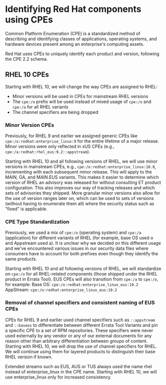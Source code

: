 # Identifying Red Hat components using CPEs
Common Platform Enumeration (CPE) is a standardized method of describing and identifying classes of applications,
operating systems, and hardware devices present among an enterprise's computing assets.

Red Hat uses CPEs to uniquely identify each product and version, following the CPE 2.2 schema.

## RHEL 10 CPEs
Starting with  RHEL 10, we will change the way CPEs are assigned to RHEL:

* Minor versions will be used in CPEs for mainstream RHEL versions
* The `cpe:/o` prefix will be used instead of mixed usage of `cpe:/o` and `cpe:/a` for all RHEL variants
* The channel specifiers are being dropped


### Minor Version CPEs
Previously, for RHEL 9 and earlier we assigned generic CPEs like `cpe:/o:redhat:enterprise_linux:9` for the entire 
lifetime of a major release. Minor versions were only reflected in xUS CPEs (e.g., `cpe:/a:redhat:rhel_eus:9.2::appstream`).

Starting with RHEL 10 and all following versions of RHEL, we will use minor versions in mainstream CPEs, 
e.g., `cpe:/o:redhat:enterprise_linux:10.0`, incrementing with each subsequent minor release. This will apply to the 
MAIN, GA, and MAIN.EUS variants. This makes it easier to determine which version of RHEL an advisory was released for 
without consulting ET product configuration. This also improves our way of tracking releases and which sets of 
advisories they shipped. More granular minor versions also allow for the use of version ranges later on, which can be 
used to sets of versions (without having to enumerate them all) where the security status such as "fixed" is applicable.

### CPE Type Standardization
Previously, we used a mix of `cpe:/o` (operating system) and `cpe:/a` (application) for different variants of RHEL 
(for example, base OS used o and Appstream used a). It is unclear why we decided on this different usage and we've 
encountered various issues in our security data files where consumers have to account for both prefixes even though 
they identify the same products.

Starting with RHEL 10 and all following versions of RHEL, we will standardize on `cpe:/o` for all RHEL-related components
(those shipped under the RHEL product in Errata Tool). EUS CPEs will also transition from `cpe:/a` to `cpe:/o`, for example:
Base OS: `cpe:/o:redhat:enterprise_linux_eus:10.2`
AppStream: `cpe:/o:redhat:enterprise_linux_eus:10.2`

### Removal of channel specifiers and consistent naming of EUS CPEs
CPEs for RHEL 9 and earlier used channel specifiers such as `::appstream` and `::baseos` to differentiate between different
Errata Tool Variants and pin a specific CPE to a set of RPM repositories. These specifiers were never used externally
by any vendor or any of our external documents for any reason other than arbitrary differentiation between groups of
content. Starting with RHEL 10, we will drop the use of channel specifiers for RHEL. We will continue using them for
layered products to distinguish their base RHEL version if known.

Extended streams such as EUS, AUS or TUS always used the name rhel instead of enterprise_linux in the CPE name.
Starting with RHEL 10, we will use enterprise_linux only for increased consistency.




